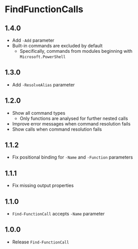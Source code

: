 # FindFunctionCalls

## 1.4.0

- Add `-Add` parameter
- Built-in commands are excluded by default
    - Specifically, commands from modules beginning with `Microsoft.PowerShell`

## 1.3.0

- Add `-ResolveAlias` parameter

## 1.2.0

- Show all command types
    - Only functions are analysed for further nested calls
- Improve error messages when command resolution fails
- Show calls when command resolution fails

## 1.1.2

- Fix positional binding for `-Name` and `-Function` parameters

## 1.1.1

- Fix missing output properties

## 1.1.0

- `Find-FunctionCall` accepts `-Name` parameter

## 1.0.0

- Release `Find-FunctionCall`
